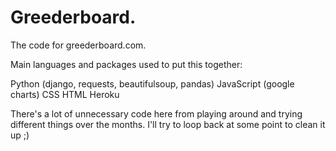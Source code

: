 # Greederboard.

The code for greederboard.com.

Main languages and packages used to put this together:

Python (django, requests, beautifulsoup, pandas)
JavaScript (google charts)
CSS
HTML
Heroku

There's a lot of unnecessary code here from playing around and trying different things over the months. I'll try to loop back at some point to clean it up ;)
